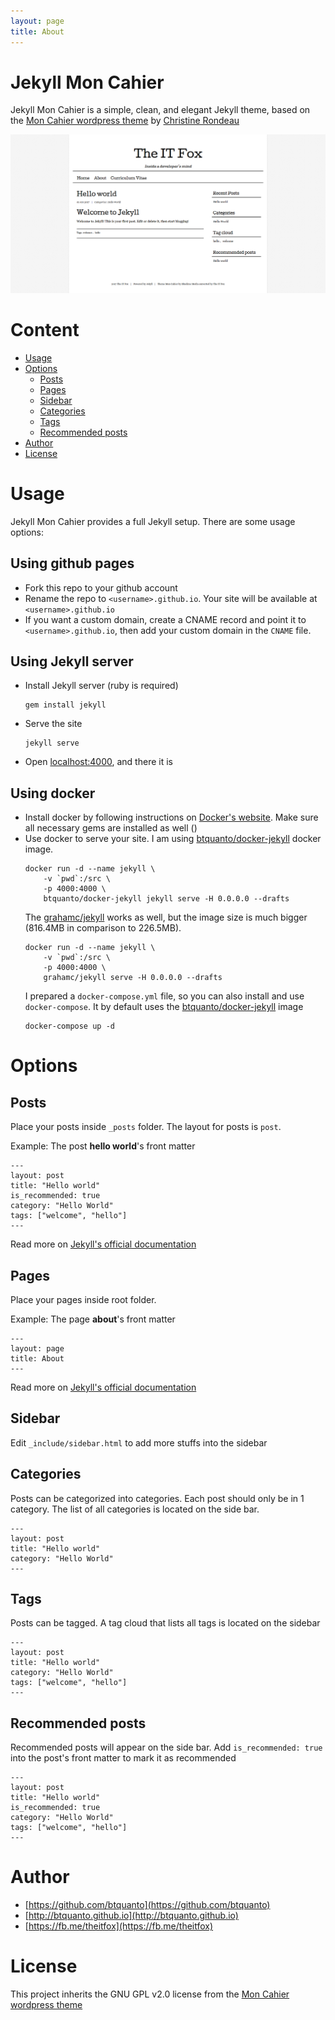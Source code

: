 ```yaml
---
layout: page
title: About
---
```

# Jekyll Mon Cahier

Jekyll Mon Cahier is a simple, clean, and elegant Jekyll theme, based on the [Mon Cahier wordpress theme](https://wordpress.org/themes/mon-cahier/) by [Christine Rondeau](https://wordpress.org/themes/author/crondeau/)

![Jekyll Mon Cahier](/public/images/jekyll-mon-cahier.png)

# Content

* [Usage](#usage)
* [Options](#options)
    * [Posts](#posts)
    * [Pages](#pages)
    * [Sidebar](#sidebar)
    * [Categories](#categories)
    * [Tags](#tags)
    * [Recommended posts](#recommended-posts)
* [Author](#author)
* [License](#license)

# Usage

Jekyll Mon Cahier provides a full Jekyll setup. There are some usage options:

## Using github pages

* Fork this repo to your github account
* Rename the repo to `<username>.github.io`. Your site will be available at `<username>.github.io`
* If you want a custom domain, create a CNAME record and point it to `<username>.github.io`, then add your custom domain in the `CNAME` file.

## Using Jekyll server

* Install Jekyll server (ruby is required)
    ```
    gem install jekyll
    ```
* Serve the site
    ```
    jekyll serve
    ```
* Open [localhost:4000](http://localhost:4000), and there it is

## Using docker

* Install docker by following instructions on [Docker's website](https://docker.io/). Make sure all necessary gems are installed as well ()
* Use docker to serve your site.
    I am using [btquanto/docker-jekyll](https://hub.docker.com/r/btquanto/docker-jekyll/) docker image.
    ```
    docker run -d --name jekyll \
        -v `pwd`:/src \
        -p 4000:4000 \
        btquanto/docker-jekyll jekyll serve -H 0.0.0.0 --drafts
    ```
    The [grahamc/jekyll](https://hub.docker.com/r/grahamc/jekyll/) works as well, but the image size is much bigger (816.4MB in comparison to 226.5MB).
    ```
    docker run -d --name jekyll \
        -v `pwd`:/src \
        -p 4000:4000 \
        grahamc/jekyll serve -H 0.0.0.0 --drafts
    ```
    I prepared a `docker-compose.yml` file, so you can also install and use `docker-compose`. It by default uses the [btquanto/docker-jekyll](https://hub.docker.com/r/btquanto/docker-jekyll/) image
    ```
    docker-compose up -d
    ```

# Options

## Posts

Place your posts inside `_posts` folder. The layout for posts is `post`.

Example: The post **hello world**'s front matter
```
---
layout: post
title: "Hello world"
is_recommended: true
category: "Hello World"
tags: ["welcome", "hello"]
---
```

Read more on [Jekyll's official documentation](https://jekyllrb.com/docs/posts/)

## Pages

Place your pages inside root folder.

Example: The page **about**'s front matter
```
---
layout: page
title: About
---
```

Read more on [Jekyll's official documentation](https://jekyllrb.com/docs/pages/)

## Sidebar

Edit `_include/sidebar.html` to add more stuffs into the sidebar

## Categories

Posts can be categorized into categories. Each post should only be in 1 category. The list of all categories is located on the side bar.
```
---
layout: post
title: "Hello world"
category: "Hello World"
---
```

## Tags

Posts can be tagged. A tag cloud that lists all tags is located on the sidebar
```
---
layout: post
title: "Hello world"
category: "Hello World"
tags: ["welcome", "hello"]
---
```
## Recommended posts
Recommended posts will appear on the side bar. Add `is_recommended: true` into the post's front matter to mark it as recommended
```
---
layout: post
title: "Hello world"
is_recommended: true
category: "Hello World"
tags: ["welcome", "hello"]
---
```

# Author

* [https://github.com/btquanto](https://github.com/btquanto)
* [http://btquanto.github.io](http://btquanto.github.io)
* [https://fb.me/theitfox](https://fb.me/theitfox)

# License

This project inherits the GNU GPL v2.0 license from the [Mon Cahier wordpress theme](https://wordpress.org/themes/mon-cahier/)
